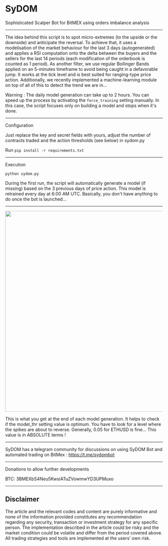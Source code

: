 # SyDOM
Sophisticated Scalper Bot for BitMEX using orders imbalance analysis

------------------------------------

The idea behind this script is to spot micro-extremes (to the upside or the downside) and anticipate the reversal. To achieve that, it uses a modelisation of the market behaviour for the last 3 days (autogenerated) and applies a RSI computation onto the delta between the buyers and the sellers for the last 14 periods (each modification of the orderbook is counted as 1 period). As another filter, we use regular Bollinger Bands applied on an 5-minutes timeframe to avoid being caught in a defavorable jump. It works at the tick level and is best suited for ranging-type price action. Additionally, we recently implemented a machine-learning module on top of all of this to detect the trend we are in...

Warning : The daily model generation can take up to 2 hours. You can speed up the process by activating the `force_training` setting manually. In this case, the script focuses only on building a model and stops when it's done.

------------------------------------

Configuration

Just replace the key and secret fields with yours, adjust the number of contracts traded and the action thresholds (see below) in sydom.py

Run `pip install -r requirements.txt`

------------------------------------

Execution

`python sydom.py`

During the first run, the script will automatically generate a model (if missing) based on the 3 previous days of price action. This model is retrained every day at 6:00 AM UTC. Basically, you don't have anything to do once the bot is launched...

------------------------------------

<p align="center">
  <img width="640" src="predict_out.png">
</p>

This is what you get at the end of each model generation. It helps to check if the model_thr setting value is optimum. You have to look for a level where the spikes are about to reverse. Generally, 0.05 for ETHUSD is fine... This value is in ABSOLUTE terms !

------------------------------------

SyDOM has a telegram community for discussions on using SyDOM Bot and automated trading on BitMex : https://t.me/sydombot

------------------------------------

Donations to allow further developments

BTC: 3BMEXbS4Neu5KwsiATuZVowmwYD3UPMuxo

------------------------------------

## Disclaimer
The article and the relevant codes and content are purely informative and none of the information provided constitutes any recommendation regarding any security, transaction or investment strategy for any specific person. The implementation described in the article could be risky and the market condition could be volatile and differ from the period covered above. All trading strategies and tools are implemented at the users’ own risk.
